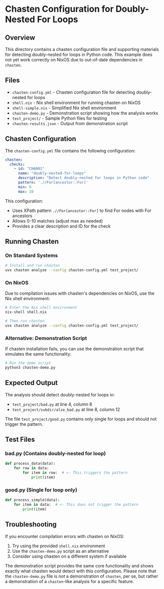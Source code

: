 # Chasten Configuration for Doubly-Nested For Loops

## Overview

This directory contains a chasten configuration file and supporting materials
for detecting doubly-nested for loops in Python code. This example does not
yet work correctly on NixOS due to out-of-date dependencies in `chasten`.

## Files

- `chasten-config.yml` - Chasten configuration file for detecting doubly-nested for loops
- `shell.nix` - Nix shell environment for running chasten on NixOS
- `shell-simple.nix` - Simplified Nix shell environment 
- `chasten-demo.py` - Demonstration script showing how the analysis works
- `test_project/` - Sample Python files for testing
- `chasten-results.json` - Output from demonstration script

## Chasten Configuration

The `chasten-config.yml` file contains the following configuration:

```yaml
chasten:
  checks:
    - id: "CHA001"
      name: "doubly-nested-for-loops"
      description: "Detect doubly-nested for loops in Python code"
      pattern: './/For[ancestor::For]'
      min: 0
      max: 10
```

This configuration:
- Uses XPath pattern `.//For[ancestor::For]` to find For nodes with For ancestors
- Allows 0-10 matches (adjust max as needed)
- Provides a clear description and ID for the check

## Running Chasten

### On Standard Systems

```bash
# Install and run chasten
uvx chasten analyze --config chasten-config.yml test_project/
```

### On NixOS

Due to compilation issues with chasten's dependencies on NixOS, use the Nix shell environment:

```bash
# Enter the Nix shell environment
nix-shell shell.nix

# Then run chasten
uvx chasten analyze --config chasten-config.yml test_project/
```

### Alternative: Demonstration Script

If chasten installation fails, you can use the demonstration script that simulates the same functionality:

```bash
# Run the demo script
python3 chasten-demo.py
```

## Expected Output

The analysis should detect doubly-nested for loops in:
- `test_project/bad.py` at line 4, column 8
- `test_project/subdir/also_bad.py` at line 8, column 12

The file `test_project/good.py` contains only single for loops and should not trigger the pattern.

## Test Files

### bad.py (Contains doubly-nested for loop)
```python
def process_data(data):
    for row in data:
        for item in row:  # <- This triggers the pattern
            print(item)
```

### good.py (Single for loop only)
```python
def process_simple(data):
    for item in data:  # <- This does not trigger the pattern
        print(item)
```

## Troubleshooting

If you encounter compilation errors with chasten on NixOS:

1. Try using the provided `shell.nix` environment
2. Use the `chasten-demo.py` script as an alternative
3. Consider using chasten on a different system if available

The demonstration script provides the same core functionality and shows exactly
what chasten would detect with this configuration. Please note that the
`chasten-demo.py` file is _not_ a demonstration of `chasten`, per se, but
rather a demonstration of a `chasten`-like analysis for a specific feature.
